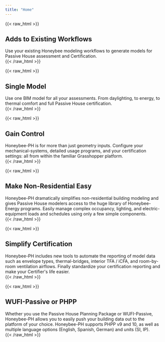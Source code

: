 ```yaml
---
title: "Home"
---
```


{{< raw_html >}}
  <div class="feature">
    <h2>Adds to Existing Workflows</h2>
    <div class="feature-text">Use your existing Honeybee modeling workflows to generate models for Passive House assessment and Certification.
    </div>
  </div>
{{< /raw_html >}}

{{< raw_html >}}
  <div class="feature">
    <h2>Single Model</h2>
    <div class="feature-text">Use one BIM model for all your assessments. From daylighting, to energy, to thermal comfort and full Passive House certification.</div>
  </div>
{{< /raw_html >}}

{{< raw_html >}}
  <div class="feature">
    <h2>Gain Control</h2>
    <div class="feature-text">Honeybee-PH is for more than just geometry inputs. Configure your mechanical-systems, detailed usage programs, and your certification settings: all from within the familiar Grasshopper platform.
    </div>
  </div>
{{< /raw_html >}}

{{< raw_html >}}
  <div class="feature">
    <h2>Make Non-Residential Easy</h2>
    <div class="feature-text">Honeybee-PH dramatically simplifies non-residential building modeling and gives Passive House modelers access to the huge library of Honeybee-Energy programs. Easily manage complex occupancy, lighting, and electric-equipment loads and schedules using only a few simple components.</div>
  </div>
{{< /raw_html >}}

{{< raw_html >}}
  <div class="feature">
    <h2>Simplify Certification</h2>
    <div class="feature-text">Honeybee-PH includes new tools to automate the reporting of model data such as envelope types, thermal-bridges, interior TFA / iCFA, and room-by-room ventilation airflows. Finally standardize your certification reporting and make your Certifier's life easier.
    </div>
  </div>
{{< /raw_html >}}

{{< raw_html >}}
  <div class="feature">
    <h2>WUFI-Passive or PHPP</h2>
    <div class="feature-text">Whether you use the Passive House Planning Package or WUFI-Passive, Honeybee-PH allows you to easily push your building data out to the platform of your choice. Honeybee-PH supports PHPP v9 and 10, as well as multiple language options (English, Spanish, German) and units (SI, IP).
    </div>
  </div>
{{< /raw_html >}}

